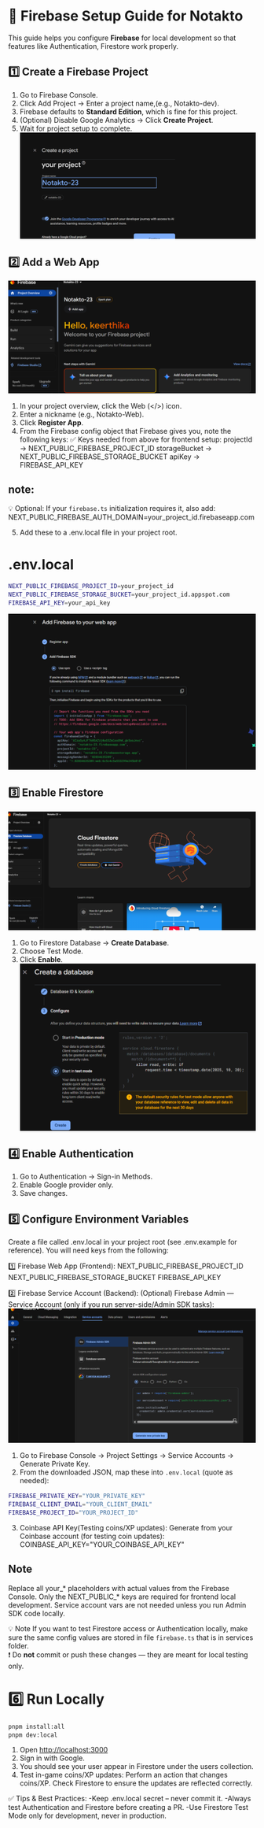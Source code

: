 # 🔧 Firebase Setup Guide for Notakto
<!-- 
  This markdown file is meant to be inside docs/firebase-setup.md.
  Contributors can follow this step-by-step guide to set up Firebase Authentication and Firestore locally.
  Screenshots can be added using markdown image syntax: ![Alt Text](./images/screenshot.png)
-->

This guide helps you configure **Firebase** for local development so that features like Authentication, Firestore work properly.

## 1️⃣ Create a Firebase Project
1. Go to Firebase Console.
2. Click Add Project → Enter a project name,(e.g., Notakto-dev).
3. Firebase defaults to **Standard Edition**, which is fine for this project.
4. (Optional) Disable Google Analytics  → Click **Create Project**. 
5. Wait for project setup to complete.
![Add Project](./images1/Createproject.png)


## 2️⃣ Add a Web App
![where is webApp](./images1/Forwebapp.png)
1. In your project overview, click the Web (</>) icon.
2. Enter a nickname (e.g., Notakto-Web).
3. Click **Register App**.
4. From the Firebase config object that Firebase gives you, note the following keys: 
✅ Keys needed from above for frontend setup:
     projectId     → NEXT_PUBLIC_FIREBASE_PROJECT_ID
     storageBucket → NEXT_PUBLIC_FIREBASE_STORAGE_BUCKET
     apiKey        → FIREBASE_API_KEY

  ## note:
💡 Optional: If your `firebase.ts` initialization requires it, also add:
 NEXT_PUBLIC_FIREBASE_AUTH_DOMAIN=your_project_id.firebaseapp.com

5. Add these to a .env.local file in your project root.
# .env.local
```bash
NEXT_PUBLIC_FIREBASE_PROJECT_ID=your_project_id
NEXT_PUBLIC_FIREBASE_STORAGE_BUCKET=your_project_id.appspot.com
FIREBASE_API_KEY=your_api_key 
```
![Add webApp](./images1/Addingwebapp.png)


## 3️⃣ Enable Firestore
![firestore?](./images1/FirestoreDatabase.png)
1. Go to Firestore Database → **Create Database**.
2. Choose Test Mode.
3. Click **Enable**.
![creating Database](./images1/CreatingDatabase.png)


## 4️⃣ Enable Authentication
1. Go to Authentication → Sign-in Methods.
2. Enable Google provider only.
3. Save changes.


## 5️⃣ Configure Environment Variables
Create a file called .env.local in your project root (see .env.example for reference).
You will need keys from the following:

  1️⃣ Firebase Web App (Frontend):
   NEXT_PUBLIC_FIREBASE_PROJECT_ID
   NEXT_PUBLIC_FIREBASE_STORAGE_BUCKET
   FIREBASE_API_KEY

  2️⃣ Firebase Service Account (Backend):
   (Optional) Firebase Admin — Service Account (only if you run server-side/Admin SDK tasks):
   ![Creating](./images1/Service-Account.png)
1. Go to Firebase Console → Project Settings → Service Accounts → Generate Private Key.
2. From the downloaded JSON, map these into `.env.local` (quote as needed):
```bash
FIREBASE_PRIVATE_KEY="YOUR_PRIVATE_KEY"
FIREBASE_CLIENT_EMAIL="YOUR_CLIENT_EMAIL"
FIREBASE_PROJECT_ID="YOUR_PROJECT_ID"
```

3. Coinbase API Key(Testing coins/XP updates):
   Generate from your Coinbase account (for testing coin  updates):
   COINBASE_API_KEY="YOUR_COINBASE_API_KEY"

## Note 
Replace all your_* placeholders with actual values from the Firebase Console.
Only the NEXT_PUBLIC_* keys are required for frontend local development. Service account vars are not needed unless you run Admin SDK code locally.

💡 Note
If you want to test Firestore access or Authentication locally, make sure the same config values are stored in file `firebase.ts` that is in services folder.  
❗ Do **not** commit or push these changes — they are meant for local testing only.


# 6️⃣ Run Locally

```bash
pnpm install:all
pnpm dev:local 
```
1. Open <http://localhost:3000>
2. Sign in with Google.
3. You should see your user appear in Firestore under the users collection.
4. Test in-game coins/XP updates:
    Perform an action that changes coins/XP.
    Check Firestore to ensure the updates are reflected correctly.
           
✅ Tips & Best Practices:
-Keep .env.local secret – never commit it.
-Always test Authentication and Firestore before creating a PR.
-Use Firestore Test Mode only for development, never in production.
